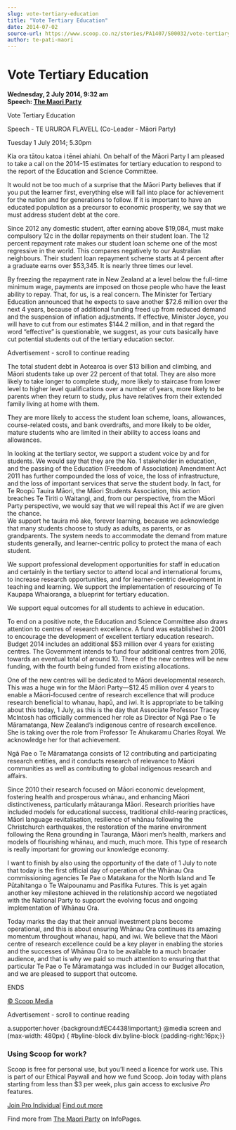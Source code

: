 ```yaml
---
slug: vote-tertiary-education
title: "Vote Tertiary Education"
date: 2014-07-02
source-url: https://www.scoop.co.nz/stories/PA1407/S00032/vote-tertiary-education.htm
author: te-pati-maori
---
```

Vote Tertiary Education
=======================

**Wednesday, 2 July 2014, 9:32 am**  
**Speech: [The Maori Party](https://info.scoop.co.nz/The_Maori_Party)**

Vote Tertiary Education

Speech - TE URUROA FLAVELL (Co-Leader - Māori Party)

Tuesday 1 July 2014; 5.30pm

Kia ora tātou katoa i tēnei ahiahi. On behalf of the Māori Party I am pleased to take a call on the 2014-15 estimates for tertiary education to respond to the report of the Education and Science Committee.

It would not be too much of a surprise that the Māori Party believes that if you put the learner first, everything else will fall into place for achievement for the nation and for generations to follow. If it is important to have an educated population as a precursor to economic prosperity, we say that we must address student debt at the core.

Since 2012 any domestic student, after earning above $19,084, must make compulsory 12c in the dollar repayments on their student loan. The 12 percent repayment rate makes our student loan scheme one of the most regressive in the world. This compares negatively to our Australian neighbours. Their student loan repayment scheme starts at 4 percent after a graduate earns over $53,345. It is nearly three times our level.

By freezing the repayment rate in New Zealand at a level below the full-time minimum wage, payments are imposed on those people who have the least ability to repay. That, for us, is a real concern. The Minister for Tertiary Education announced that he expects to save another $72.6 million over the next 4 years, because of additional funding freed up from reduced demand and the suspension of inflation adjustments. If effective, Minister Joyce, you will have to cut from our estimates $144.2 million, and in that regard the word “effective” is questionable, we suggest, as your cuts basically have cut potential students out of the tertiary education sector.

Advertisement - scroll to continue reading





The total student debt in Aotearoa is over $13 billion and climbing, and Māori students take up over 22 percent of that total. They are also more likely to take longer to complete study, more likely to staircase from lower level to higher level qualifications over a number of years, more likely to be parents when they return to study, plus have relatives from their extended family living at home with them.

They are more likely to access the student loan scheme, loans, allowances, course-related costs, and bank overdrafts, and more likely to be older, mature students who are limited in their ability to access loans and allowances.

In looking at the tertiary sector, we support a student voice by and for students. We would say that they are the No. 1 stakeholder in education, and the passing of the Education (Freedom of Association) Amendment Act 2011 has further compounded the loss of voice, the loss of infrastructure, and the loss of important services that serve the student body. In fact, for Te Roopū Tauira Māori, the Māori Students Association, this action breaches Te Tiriti o Waitangi, and, from our perspective, from the Māori Party perspective, we would say that we will repeal this Act if we are given the chance.  
We support he tauira mō ake, forever learning, because we acknowledge that many students choose to study as adults, as parents, or as grandparents. The system needs to accommodate the demand from mature students generally, and learner-centric policy to protect the mana of each student.

We support professional development opportunities for staff in education and certainly in the tertiary sector to attend local and international forums, to increase research opportunities, and for learner-centric development in teaching and learning. We support the implementation of resourcing of Te Kaupapa Whaioranga, a blueprint for tertiary education.

We support equal outcomes for all students to achieve in education.

To end on a positive note, the Education and Science Committee also draws attention to centres of research excellence. A fund was established in 2001 to encourage the development of excellent tertiary education research. Budget 2014 includes an additional $53 million over 4 years for existing centres. The Government intends to fund four additional centres from 2016, towards an eventual total of around 10. Three of the new centres will be new funding, with the fourth being funded from existing allocations.

One of the new centres will be dedicated to Māori developmental research. This was a huge win for the Māori Party—$12.45 million over 4 years to enable a Māori-focused centre of research excellence that will produce research beneficial to whanau, hapū, and iwi. It is appropriate to be talking about this today, 1 July, as this is the day that Associate Professor Tracey McIntosh has officially commenced her role as Director of Ngā Pae o Te Māramatanga, New Zealand’s indigenous centre of research excellence. She is taking over the role from Professor Te Ahukaramu Charles Royal. We acknowledge her for that achievement.

Ngā Pae o Te Māramatanga consists of 12 contributing and participating research entities, and it conducts research of relevance to Māori communities as well as contributing to global indigenous research and affairs.

Since 2010 their research focused on Māori economic development, fostering health and prosperous whānau, and enhancing Māori distinctiveness, particularly mātauranga Māori. Research priorities have included models for educational success, traditional child-rearing practices, Māori language revitalisation, resilience of whānau following the Christchurch earthquakes, the restoration of the marine environment following the Rena grounding in Tauranga, Māori men’s health, markers and models of flourishing whānau, and much, much more. This type of research is really important for growing our knowledge economy.

I want to finish by also using the opportunity of the date of 1 July to note that today is the first official day of operation of the Whānau Ora commissioning agencies Te Pae o Matakana for the North Island and Te Pūtahitanga o Te Waipounamu and Pasifika Futures. This is yet again another key milestone achieved in the relationship accord we negotiated with the National Party to support the evolving focus and ongoing implementation of Whānau Ora.

Today marks the day that their annual investment plans become operational, and this is about ensuring Whānau Ora continues its amazing momentum throughout whanau, hapū, and iwi. We believe that the Māori centre of research excellence could be a key player in enabling the stories and the successes of Whānau Ora to be available to a much broader audience, and that is why we paid so much attention to ensuring that that particular Te Pae o Te Māramatanga was included in our Budget allocation, and we are pleased to support that outcome.

ENDS

[© Scoop Media](http://www.scoop.co.nz/about/terms.html)  

Advertisement - scroll to continue reading



a.supporter:hover {background:#EC4438!important;} @media screen and (max-width: 480px) { #byline-block div.byline-block {padding-right:16px;}}

### Using Scoop for work?

Scoop is free for personal use, but you’ll need a licence for work use. This is part of our Ethical Paywall and how we fund Scoop. Join today with plans starting from less than $3 per week, plus gain access to exclusive _Pro_ features.  
  
[Join Pro Individual](https://pro.scoop.co.nz/Individual/?from=ProIn24) [Find out more](https://pro.scoop.co.nz/using-scoop-for-work/?from=ProIn24)

Find more from [The Maori Party](https://info.scoop.co.nz/The_Maori_Party) on InfoPages.